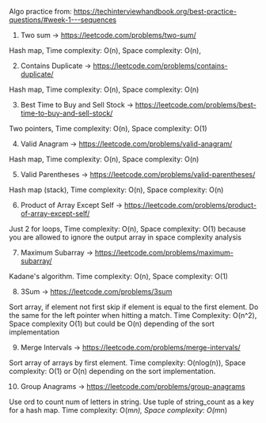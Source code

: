 Algo practice from:
https://techinterviewhandbook.org/best-practice-questions/#week-1---sequences

1. Two sum -> https://leetcode.com/problems/two-sum/

Hash map, Time complexity: O(n), Space complexity: O(n),

2. Contains Duplicate -> https://leetcode.com/problems/contains-duplicate/

Hash map, Time complexity: O(n), Space complexity: O(n)

3. Best Time to Buy and Sell Stock -> https://leetcode.com/problems/best-time-to-buy-and-sell-stock/

Two pointers, Time complexity: O(n), Space complexity: O(1)

4. Valid Anagram -> https://leetcode.com/problems/valid-anagram/

Hash map, Time complexity: O(n), Space complexity: O(n)

5. Valid Parentheses -> https://leetcode.com/problems/valid-parentheses/

Hash map (stack), Time complexity: O(n), Space complexity: O(n)

6. Product of Array Except Self -> https://leetcode.com/problems/product-of-array-except-self/

Just 2 for loops, Time complexity: O(n), Space complexity: O(1) because you are allowed to ignore the output array in space complexity analysis

7.  Maximum Subarray -> https://leetcode.com/problems/maximum-subarray/

Kadane's algorithm. Time complexity: O(n), Space complexity: O(1)

8. 3Sum -> https://leetcode.com/problems/3sum

Sort array, if element not first skip if element is equal to the first element. Do the same for the left pointer when hitting a match.
Time Complexity: O(n^2), Space complexity O(1) but could be O(n) depending of the sort implementation

9. Merge Intervals -> https://leetcode.com/problems/merge-intervals/

Sort array of arrays by first element. Time complexity: O(nlog(n)), Space complexity: O(1) or O(n) depending on the sort implementation.

10. Group Anagrams -> https://leetcode.com/problems/group-anagrams

Use ord to count num of letters in string. Use tuple of string_count as a key for a hash map. Time complexity: O(m*n), Space complexity: O(m*n)
